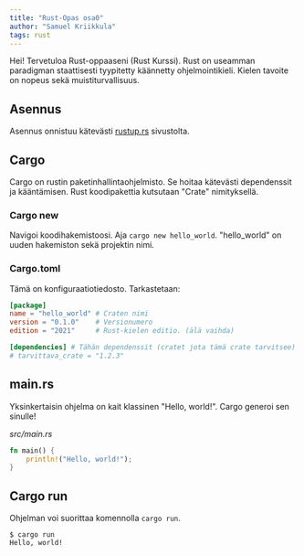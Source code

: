 ```yaml
---
title: "Rust-Opas osa0"
author: "Samuel Kriikkula"
tags: rust
---
```


Hei! Tervetuloa Rust-oppaaseni (Rust Kurssi). Rust on useamman paradigman staattisesti tyypitetty käännetty ohjelmointikieli. Kielen tavoite on nopeus sekä muistiturvallisuus.

## Asennus
Asennus onnistuu kätevästi [rustup.rs](https://rustup.rs/) sivustolta.

## Cargo
Cargo on rustin paketinhallintaohjelmisto. Se hoitaa kätevästi dependenssit ja kääntämisen.
Rust koodipakettia kutsutaan "Crate" nimityksellä.

### Cargo new
Navigoi koodihakemistoosi. Aja `cargo new hello_world`. "hello_world" on uuden hakemiston sekä projektin nimi.

### Cargo.toml
Tämä on konfiguraatiotiedosto.
Tarkastetaan:
```toml
[package]
name = "hello_world" # Craten nimi
version = "0.1.0"    # Versionumero
edition = "2021"     # Rust-kielen editio. (älä vaihda)

[dependencies] # Tähän dependenssit (cratet jota tämä crate tarvitsee)
# tarvittava_crate = "1.2.3"
```

## main.rs
Yksinkertaisin ohjelma on kait klassinen "Hello, world!". Cargo generoi sen sinulle!

*src/main.rs*
```rust
fn main() {
    println!("Hello, world!");
}
```

## Cargo run
Ohjelman voi suorittaa komennolla `cargo run`.
```
$ cargo run
Hello, world!
```
